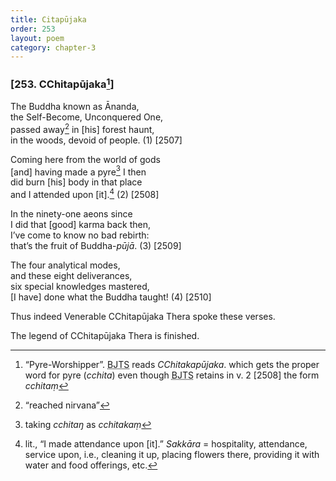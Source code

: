 ```yaml
---
title: Citapūjaka
order: 253
layout: poem
category: chapter-3
---
```


### \[253. <span class="diacritics" data-state="on">C</span><span class="no-diacritics" data-state="off">Ch</span>itapūjaka[^1]\]

The Buddha known as Ānanda,  
the Self-Become, Unconquered One,  
passed away[^2] in \[his\] forest haunt,  
in the woods, devoid of people. (1) \[2507\]

Coming here from the world of gods  
\[and\] having made a pyre[^3] I then  
did burn \[his\] body in that place  
and I attended upon \[it\].[^4] (2) \[2508\]

In the ninety-one aeons since  
I did that \[good\] karma back then,  
I’ve come to know no bad rebirth:  
that’s the fruit of Buddha-*pūjā*. (3) \[2509\]

The four analytical modes,  
and these eight deliverances,  
six special knowledges mastered,  
\[I have\] done what the Buddha taught! (4) \[2510\]

Thus indeed Venerable <span class="diacritics" data-state="on">C</span><span class="no-diacritics" data-state="off">Ch</span>itapūjaka Thera spoke these verses.

The legend of <span class="diacritics" data-state="on">C</span><span class="no-diacritics" data-state="off">Ch</span>itapūjaka Thera is finished.

[^1]: “Pyre-Worshipper”. <abbr title="Buddha Jayanthi Tripitaka Series">BJTS</abbr> reads *<span class="diacritics" data-state="on">C</span><span class="no-diacritics" data-state="off">Ch</span>itakapūjaka*. which gets the proper word for pyre (*<span class="diacritics" data-state="on">c</span><span class="no-diacritics" data-state="off">ch</span>ita*) even though <abbr title="Buddha Jayanthi Tripitaka Series">BJTS</abbr> retains in v. 2 \[2508\] the form *<span class="diacritics" data-state="on">c</span><span class="no-diacritics" data-state="off">ch</span>itaṃ*

[^2]: “reached nirvana”

[^3]: taking *<span class="diacritics" data-state="on">c</span><span class="no-diacritics" data-state="off">ch</span>itaŋ* as *<span class="diacritics" data-state="on">c</span><span class="no-diacritics" data-state="off">ch</span>itakaṃ*

[^4]: lit., “I made attendance upon \[it\].” *Sakkāra* = hospitality, attendance, service upon, i.e., cleaning it up, placing flowers there, providing it with water and food offerings, etc.
